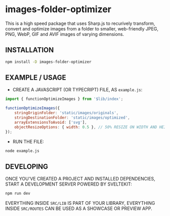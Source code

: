 # images-folder-optimizer

This is a high speed package that uses Sharp.js to recurively transform, convert and optimize images from a folder to smaller, web-friendly JPEG, PNG, WebP, GIF and AVIF images of varying dimensions.

## INSTALLATION

```bash
npm install -D images-folder-optimizer
```

## EXAMPLE / USAGE

-   CREATE A JAVASCRIPT (OR TYPECRIPT) FILE, AS `example.js`:

```javascript
import { functionOptimizeImages } from '$lib/index';

functionOptimizeImages({
	stringOriginFolder: 'static/images/originals',
	stringDestinationFolder: 'static/images/optimized',
	arrayExtensionsToAvoid: ['svg'],
	objectResizeOptions: { width: 0.5 }, // 50% RESIZE ON WIDTH AND HEIGHT
});
```

-   RUN THE FILE:

```bash
node example.js
```

## DEVELOPING

ONCE YOU'VE CREATED A PROJECT AND INSTALLED DEPENDENCIES, START A DEVELOPMENT SERVER POWERED BY SVELTEKIT:

```bash
npm run dev
```

EVERYTHING INSIDE `SRC/LIB` IS PART OF YOUR LIBRARY, EVERYTHING INSIDE `SRC/ROUTES` CAN BE USED AS A SHOWCASE OR PREVIEW APP.
